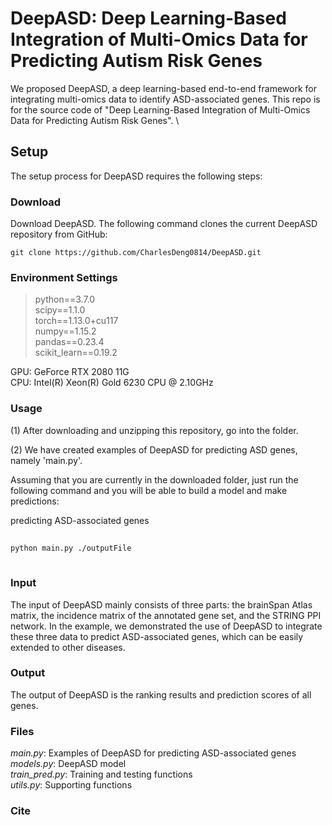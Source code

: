 # DeepASD: Deep Learning-Based Integration of Multi-Omics Data for Predicting Autism Risk Genes
We proposed DeepASD, a deep learning-based end-to-end framework for integrating multi-omics data to identify ASD-associated genes.
This repo is for the source code of "Deep Learning-Based Integration of Multi-Omics Data for Predicting Autism Risk Genes". \

Setup
------------------------
The setup process for DeepASD requires the following steps:
### Download
Download DeepASD. The following command clones the current DeepASD repository from GitHub:

    git clone https://github.com/CharlesDeng0814/DeepASD.git
    
### Environment Settings
> python==3.7.0 \
> scipy==1.1.0 \
> torch==1.13.0+cu117 \
> numpy==1.15.2 \
> pandas==0.23.4 \
> scikit_learn==0.19.2

GPU: GeForce RTX 2080 11G \
CPU: Intel(R) Xeon(R) Gold 6230 CPU @ 2.10GHz

### Usage
(1) After downloading and unzipping this repository, go into the folder. 

(2) We have created examples of DeepASD for predicting ASD genes, namely 'main.py'.

Assuming that you are currently in the downloaded folder, just run the following command and you will be able to build a model and make predictions:

predicting ASD-associated genes
```bash
 
python main.py ./outputFile
 
 ```
 ### Input
The input of DeepASD mainly consists of three parts: the brainSpan Atlas matrix, the incidence matrix of the annotated gene set, and the STRING PPI network. In the example, we demonstrated the use of DeepASD to integrate these three data to predict ASD-associated genes, which can be easily extended to other diseases.

 ### Output
The output of DeepASD is the ranking results and prediction scores of all genes.

### Files
*main.py*: Examples of DeepASD for predicting ASD-associated genes\
*models.py*: DeepASD model \
*train_pred.py*: Training and testing functions \
*utils.py*: Supporting functions

### Cite
```

```
